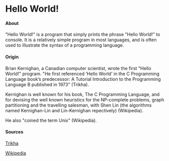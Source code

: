 # Hello World!

#### About
"Hello World!" is a program that simply prints the phrase "Hello World!" to console. It is a relatively simple program in most languages, and is often used to illustrate the syntax of a programming language.


#### Origin
Brian Kernighan, a Canadian computer scientist, wrote the first "Hello World!" program. "He first referenced ‘Hello World’ in the C Programming Language book’s predecessor: A Tutorial Introduction to the Programming Language B published in 1973" (Trikha).

Kernighan is well known for his book, The C Programming Language, and for devising the well known heuristics for the NP-complete problems, graph partitioning and the travelling salesman, with Shen Lin (the algorithms named Kernighan-Lin and Lin-Kernighan repectively) (Wikipedia).

He also "coined the term Unix" (Wikipedia).


#### Sources

[Trikha](http://blog.hackerrank.com/the-history-of-hello-world/)

[Wikipedia](https://en.wikipedia.org/wiki/Brian_Kernighan)


